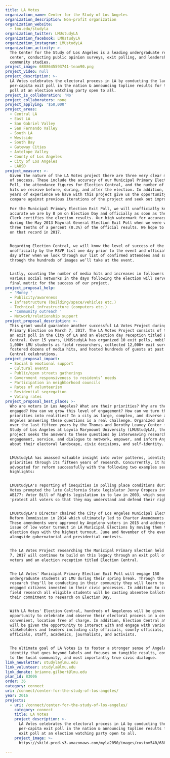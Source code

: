 ```yaml
---
title: LA Votes
organization_name: Center for the Study of Los Angeles
organization_description: Non-profit organization
organization_website:
  - lmu.edu/studyla
organization_twitter: LMUstudyLA
organization_facebook: LMUstudyLA
organization_instagram: LMUstudyLA
organization_activity: >-
  The Center for the Study of Los Angeles is a leading undergraduate research
  center, conducting public opinion surveys, exit polling, and leadership and
  community studies.
project_image: 6888645593741-team90.png
project_video: null
project_description: >-
  LA Votes celebrates the electoral process in LA by conducting the largest
  per-capita exit poll in the nation & announcing topline results for this exit
  poll at an election watching party open to all.
project_is_collaboration: 'No'
project_collaborators: none
project_applying: '$50,000'
project_areas:
  - Central LA
  - East LA
  - San Gabriel Valley
  - San Fernando Valley
  - South LA
  - Westside
  - South Bay
  - Gateway Cities
  - Antelope Valley
  - County of Los Angeles
  - City of Los Angeles
  - LAUSD
project_measure: >-
  Given the nature of the LA Votes project there are three very clear measures
  of success. These include the accuracy of our Municipal Primary Election Exit
  Poll, the attendance figures for Election Central, and the number of media
  hits we receive before, during, and after the election. In addition, the 15
  years of experience we have with this project give us the opportunity to
  compare against previous iterations of the project and seek out improvements.
   
  For the Municipal Primary Election Exit Poll, we will unofficially know how
  accurate we are by 8 pm on Election Day and officially as soon as the LA City
  Clerk certifies the election results. Our high watermark for accuracy was
  during the May 2013 Mayoral General Election Exit Poll when we were within
  three tenths of a percent (0.3%) of the official results. We hope to improve
  on that record in 2017.


  Regarding Election Central, we will know the level of success of the event
  unofficially by the RSVP list one day prior to the event and officially the
  day after when we look through our list of confirmed attendees and sort
  through the hundreds of images we’ll take at the event. 


  Lastly, counting the number of media hits and increases in followers to our
  various social networks in the days following the election will serve as the
  final metric for the success of our project.
project_proposal_help:
  - 'Money '
  - Publicity/awareness
  - Infrastructure (building/space/vehicles etc.)
  - Technical infrastructure (computers etc.)
  - 'Community outreach '
  - Network/relationship support
project_proposal_description: >-
  This grant would guarantee another successful LA Votes Project during the LA
  Primary Election on March 7, 2017. The LA Votes Project consists of two parts:
  an exit poll in the City of LA and an election day reception titled Election
  Central. Over 15 years, LMUStudyLA has organized 10 exit polls, mobilized
  1,000+ LMU students as field researchers, collected 12,000+ exit surveys,
  fostered dozens of media hits, and hosted hundreds of guests at past Election
  Central celebrations.
project_proposal_impact:
  - Social & emotional support
  - Cultural events
  - Public/open streets gatherings
  - Government responsiveness to residents’ needs
  - Participation in neighborhood councils
  - Rates of volunteerism
  - Residential segregation
  - Voting rates
project_proposal_best_place: >-
  Who are voters in Los Angeles? What are their priorities? Why are they
  engaged? How can we grow this level of engagement? How can we turn their
  priorities into realities? In a city as large, complex, and diverse as Los
  Angeles answering these questions is a real challenge. Organized and executed
  over the last fifteen years by the Thomas and Dorothy Leavey Center for the
  Study of Los Angeles at Loyola Marymount University (LMUStudyLA), the LA Votes
  project seeks the answers to these questions by interweaving research, civic
  engagement, service, and dialogue to network, empower, and inform Angelenos
  about their electoral landscape, civic decisions, and self-identity. 


  LMUstudyLA has amassed valuable insight into voter patterns, identity, and
  priorities through its fifteen years of research. Concurrently, it has
  advocated for reform successfully with the following two examples serving as
  highlights:  


  LMUstudyLA's reporting of inequities in polling place conditions during LA
  Votes prompted the late California State legislator Jenny Oropeza into passing
  AB177: Voter Bill of Rights legislation in to law in 2003, which sought to
  'protect all voters so that they may understand and defend their rights.'


  LMUstudyLA's Director chaired the City of Los Angeles Municipal Elections
  Reform Commission in 2014 which ultimately led to Charter Amendments 1 & 2.
  These amendments were approved by Angeleno voters in 2015 and addressed the
  issue of low voter turnout in LA Municipal Elections by moving them to the
  election days with the highest turnout, June and November of the even years,
  alongside gubernatorial and presidential contests.


  The LA Votes Project researching the Municipal Primary Election held on March
  7, 2017 will continue to build on this legacy through an exit poll of LA
  voters and an election reception titled Election Central.


  The LA Votes' Municipal Primary Election Exit Poll will engage 150
  undergraduate students at LMU during their spring break. Through the field
  research they'll be conducting in their community they will learn to become
  engaged citizens invested in their civic processes. In addition to conducting
  field research all eligible students will be casting absentee ballots given
  their commitment to research on Election Day. 


  With LA Votes' Election Central, hundreds of Angelenos will be given the
  opportunity to celebrate and observe their electoral process in a centralized,
  convenient, location free of charge. In addition, Election Central attendees
  will be given the opportunity to interact with and engage with various civic
  stakeholders and leaders including city officials, county officials, elected
  officials, staff, academics, journalists, and activists. 


  The ultimate goal of LA Votes is to foster a stronger sense of Angeleno
  identity that goes beyond labels and focuses on tangible results, commitment
  to the local community, and most importantly true civic dialogue.
link_newsletter: studyla@lmu.edu
link_volunteer: studyla@lmu.edu
link_donate: brianne.gilbert@lmu.edu
plan_id: 83006
order: 36
category: connect
uri: /connect/center-for-the-study-of-los-angeles/
year: 2016
projects:
  - uri: /connect/center-for-the-study-of-los-angeles/
    category: connect
    title: LA Votes
    project_description: >-
      LA Votes celebrates the electoral process in LA by conducting the largest
      per-capita exit poll in the nation & announcing topline results for this
      exit poll at an election watching party open to all.
    project_image: >-
      https://skild-prod.s3.amazonaws.com/myla2050/images/custom540/6888645593741-team90.png

---
```

